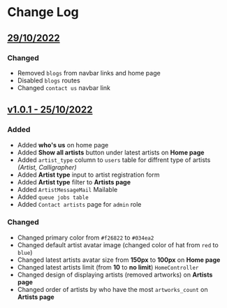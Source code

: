 # Change Log
## [29/10/2022](https://github.com/oussamamadjmaa/fan-art/commit/ce32eeb2aac5ec0e793ee3cff8855c4aff5292c0)

### Changed
- Removed `blogs` from navbar links and home page
- Disabled `blogs` routes
- Changed `contact us` navbar link

## [v1.0.1 - 25/10/2022](https://github.com/oussamamadjmaa/fan-art/commit/a632b163a8e68099defe7af0fbd595fb6ff78194)

### Added
- Added **who's us** on home page
- Added **Show all artists** button under latest artists on **Home page**
- Added `artist_type` column to `users` table for diffrent type of artists *(Artist, Calligrapher)*
- Added **Artist type** input to artist registration form
- Added **Artist type** filter to **Artists page**
- Added `ArtistMessageMail` Mailable
- Added `queue jobs table`
- Added `Contact artists` page for `admin` role

### Changed
- Changed primary color from `#f26822` to `#034ea2`
- Changed default artist avatar image (changed color of hat from `red` to `blue`)
- Changed latest artists avatar size from **150px** to **100px** on **Home page**
- Changed latest artists limit (from **10** to **no limit**) `HomeController`
- Changed design of displaying artists (removed artworks) on **Artists page**
- Changed order of artists by who have the most `artworks_count` on **Artists page**
